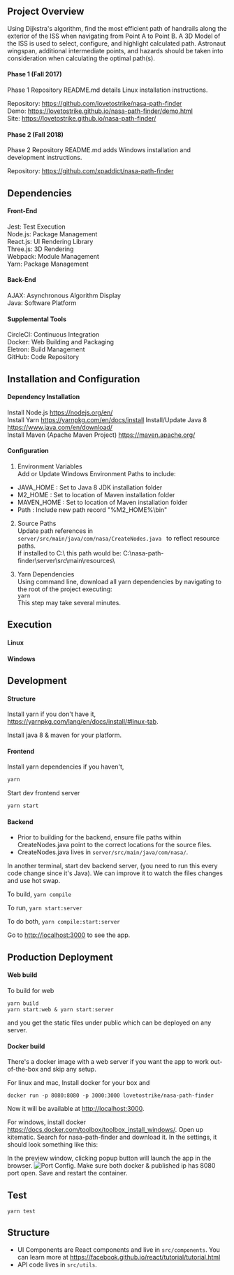 ## Project Overview
Using Dijkstra's algorithm, find the most efficient path of handrails along the exterior of the ISS when navigating from Point A to Point B.  A 3D Model
of the ISS is used to select, configure, and highlight calculated path.  Astronaut wingspan, additional intermediate points, and hazards should be taken into 
consideration when calculating the optimal path(s).  

#### Phase 1 (Fall 2017)
Phase 1 Repository README.md details Linux installation instructions.  

Repository: <https://github.com/lovetostrike/nasa-path-finder>  
Demo: <https://lovetostrike.github.io/nasa-path-finder/demo.html>  
Site: <https://lovetostrike.github.io/nasa-path-finder/>  

#### Phase 2 (Fall 2018)
Phase 2 Repository README.md adds Windows installation and development instructions.  

Repository: <https://github.com/xpaddict/nasa-path-finder>  

## Dependencies
#### Front-End
Jest: 		Test Execution  
Node.js: 	Package Management  
React.js: 	UI Rendering Library  
Three.js: 	3D Rendering  
Webpack:	Module Management  
Yarn:		Package Management  

#### Back-End
AJAX: 		Asynchronous Algorithm Display  
Java:		Software Platform  

#### Supplemental Tools
CircleCI: 	Continuous Integration  
Docker: 	Web Building and Packaging  
Eletron: 	Build Management  
GitHub:		Code Repository  

## Installation and Configuration

#### Dependency Installation
Install Node.js <https://nodejs.org/en/>  
Install Yarn <https://yarnpkg.com/en/docs/install> 
Install/Update Java 8 <https://www.java.com/en/download/>  
Install Maven (Apache Maven Project) <https://maven.apache.org/>  

#### Configuration
1. Environment Variables  
Add or Update Windows Environment Paths to include:  
* JAVA_HOME : Set to Java 8 JDK installation folder  
* M2_HOME : Set to location of Maven installation folder  
* MAVEN_HOME : Set to location of Maven installation folder  
* Path : Include new path record "%M2_HOME%\bin"  

2. Source Paths  
Update path references in ```server/src/main/java/com/nasa/CreateNodes.java ``` to reflect resource paths.  
If installed to C:\ this path would be: C:\nasa-path-finder\server\src\main\resources\  

3. Yarn Dependencies  
Using command line, download all yarn dependencies by navigating to the root of the project executing:  
```yarn```  
This step may take several minutes.

## Execution


#### Linux


#### Windows


## Development


#### Structure






Install yarn if you don't have it, <https://yarnpkg.com/lang/en/docs/install/#linux-tab>.

Install java 8 & maven for your platform.

#### Frontend
Install yarn dependencies if you haven't,
```sh
yarn
```

Start dev frontend server
```sh
yarn start
```

#### Backend

* Prior to building for the backend, ensure file paths within CreateNodes.java
point to the correct locations for the source files.
* CreateNodes.java lives in ```server/src/main/java/com/nasa/```.

In another terminal, start dev backend server, (you need to run this every code change since it's Java). We can improve it to watch the files changes and use hot swap.

To build, ```yarn compile```

To run, ```yarn start:server```

To do both, ```yarn compile:start:server```

Go to <http://localhost:3000> to see the app.

## Production Deployment

#### Web build
To build for web
```
yarn build
yarn start:web & yarn start:server
```
and you get the static files under public which can be deployed on any server.

#### Docker build
There's a docker image with a web server if you want the app to work out-of-the-box and skip any setup.

For linux and mac,
Install docker for your box and
```
docker run -p 8080:8080 -p 3000:3000 lovetostrike/nasa-path-finder
```
Now it will be available at <http://localhost:3000>.

For windows, install docker https://docs.docker.com/toolbox/toolbox_install_windows/.
Open up kitematic.
Search for nasa-path-finder and download it.
In the settings, it should look something like this:

In the preview window, clicking popup button will launch the app in the browser.
![Port Config](https://github.com/lovetostrike/nasa-path-finder/blob/master/Capture.PNG).
Make sure both docker & published ip has 8080 port open.
Save and restart the container.

## Test
```yarn test```

## Structure

* UI Components are React components and live in ```src/components```.
  You can learn more at <https://facebook.github.io/react/tutorial/tutorial.html>
* API code lives in ```src/utils```.

